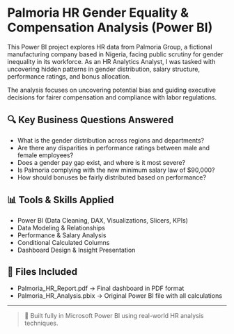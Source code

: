 # Palmoria HR Gender Equality & Compensation Analysis (Power BI)

This Power BI project explores HR data from Palmoria Group, a fictional manufacturing company based in Nigeria, facing public scrutiny for gender inequality in its workforce. As an HR Analytics Analyst, I was tasked with uncovering hidden patterns in gender distribution, salary structure, performance ratings, and bonus allocation.

The analysis focuses on uncovering potential bias and guiding executive decisions for fairer compensation and compliance with labor regulations.

## 🔍 Key Business Questions Answered

- What is the gender distribution across regions and departments?
- Are there any disparities in performance ratings between male and female employees?
- Does a gender pay gap exist, and where is it most severe?
- Is Palmoria complying with the new minimum salary law of $90,000?
- How should bonuses be fairly distributed based on performance?
  
## 📊 Tools & Skills Applied

- Power BI (Data Cleaning, DAX, Visualizations, Slicers, KPIs)
- Data Modeling & Relationships
- Performance & Salary Analysis
- Conditional Calculated Columns
- Dashboard Design & Insight Presentation

## 📂 Files Included

- Palmoria_HR_Report.pdf → Final dashboard in PDF format
- Palmoria_HR_Analysis.pbix → Original Power BI file with all calculations

---

> 🔧 Built fully in Microsoft Power BI using real-world HR analysis techniques.

